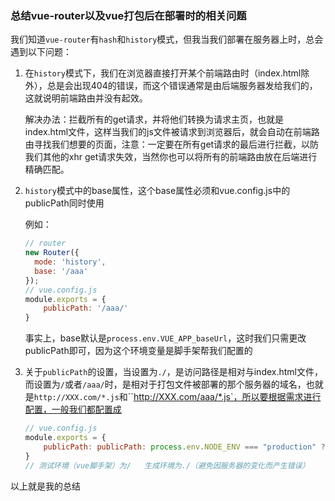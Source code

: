 ### 总结vue-router以及vue打包后在部署时的相关问题



我们知道`vue-router`有`hash`和`history`模式，但我当我们部署在服务器上时，总会遇到以下问题：

1. 在`history`模式下，我们在浏览器直接打开某个前端路由时（index.html除外），总是会出现404的错误，而这个错误通常是由后端服务器发给我们的，这就说明前端路由并没有起效。	

   解决办法：拦截所有的get请求，并将他们转换为请求主页，也就是index.html文件，这样当我们的js文件被请求到浏览器后，就会自动在前端路由寻找我们想要的页面，注意：一定要在所有get请求的最后进行拦截，以防我们其他的xhr get请求失效，当然你也可以将所有的前端路由放在后端进行精确匹配。

2. `history`模式中的base属性，这个base属性必须和vue.config.js中的publicPath同时使用

   例如：

   ```js
   // router
   new Router({
     mode: 'history',
     base: '/aaa'
   });
   // vue.config.js
   module.exports = {
       publicPath: '/aaa/'
   }
   ```

   事实上，base默认是`process.env.VUE_APP_baseUrl`，这时我们只需更改publicPath即可，因为这个环境变量是脚手架帮我们配置的

3. 关于`publicPath`的设置，当设置为`./`，是访问路径是相对与index.html文件，而设置为`/`或者`/aaa/`时，是相对于打包文件被部署的那个服务器的域名，也就是`http://XXX.com/*.js`和``http://XXX.com/aaa/*.js`，所以要根据需求进行配置，一般我们都配置成

   ~~~js
   // vue.config.js
   module.exports = {
       publicPath: publicPath: process.env.NODE_ENV === "production" ? "./" : "/",
   }
   // 测试环境（vue脚手架）为/   生成环境为./（避免因服务器的变化而产生错误）
   ~~~

以上就是我的总结